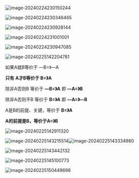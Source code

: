 

![image-20240224230150244](G:\typora\image\image-20240224230150244.png)

![image-20240224230346465](G:\typora\image\image-20240224230346465.png)

![image-20240224230928144](G:\typora\image\image-20240224230928144.png)

![image-20240224231001001](G:\typora\image\image-20240224231001001.png)

![image-20240224230947085](G:\typora\image\image-20240224230947085.png)

![image-20240225142204781](../../typora/image/image-20240225142204781.png)

如果A就B等价于 —B=》—A

**只有** **A才B******等价于 B=》A****

除非A否则B 等价于 **—B=》A** 即 **—A=》B**

除非A否则不B 等价于 **B=》A** 即 **—A=》—B**



A是B的前提、关键，等价于 **B=》A**

**A的前提是B，等价于A=》B**

![image-20240225142911320](../../typora/image/image-20240225142911320.png)

![image-20240225143215514](../../typora/image/image-20240225143215514.png)![image-20240225143334980](../../typora/image/image-20240225143334980.png)

![image-20240225143442132](../../typora/image/image-20240225143442132.png)

![image-20240225145100773](../../typora/image/image-20240225145100773.png)



![image-20240225150449698](../../typora/image/image-20240225150449698.png)